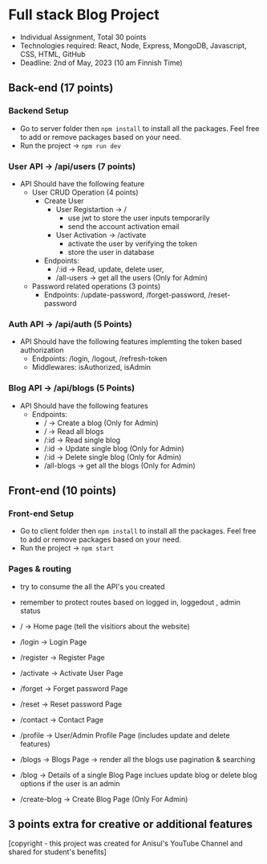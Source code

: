 # Full stack Blog Project

- Individual Assignment, Total 30 points
- Technologies required: React, Node, Express, MongoDB, Javascript, CSS, HTML, GitHub
- Deadline: 2nd of May, 2023 (10 am Finnish Time)

## Back-end (17 points)

### Backend Setup

- Go to server folder then `npm install` to install all the packages. Feel free to add or remove packages based on your need.
- Run the project -> `npm run dev`

### User API -> /api/users (7 points)

- API Should have the following feature
  - User CRUD Operation (4 points)
    - Create User
      - User Registartion -> /
        - use jwt to store the user inputs temporarily
        - send the account activation email
      - User Activation -> /activate
        - activate the user by verifying the token
        - store the user in database
    - Endpoints:
      - /:id -> Read, update, delete user,
      - /all-users -> get all the users (Only for Admin)
  - Password related operations (3 points)
    - Endpoints: /update-password, /forget-password, /reset-password

### Auth API -> /api/auth (5 Points)

- API Should have the following features implemting the token based authorization
  - Endpoints: /login, /logout, /refresh-token
  - Middlewares: isAuthorized, isAdmin

### Blog API -> /api/blogs (5 Points)

- API Should have the following features
  - Endpoints:
    - / -> Create a blog (Only for Admin)
    - / -> Read all blogs
    - /:id -> Read single blog
    - /:id -> Update single blog (Only for Admin)
    - /:id -> Delete single blog (Only for Admin)
    - /all-blogs -> get all the blogs (Only for Admin)

## Front-end (10 points)

### Front-end Setup

- Go to client folder then `npm install` to install all the packages. Feel free to add or remove packages based on your need.
- Run the project -> `npm start`

### Pages & routing

- try to consume the all the API's you created
- remember to protect routes based on logged in, loggedout , admin status

- / -> Home page (tell the visitiors about the website)
- /login -> Login Page
- /register -> Register Page
- /activate -> Activate User Page
- /forget -> Forget password Page
- /reset -> Reset password Page
- /contact -> Contact Page
- /profile -> User/Admin Profile Page (includes update and delete features)
- /blogs -> Blogs Page -> render all the blogs use pagination & searching
- /blog -> Details of a single Blog Page inclues update blog or delete blog options if the user is an admin
- /create-blog -> Create Blog Page (Only For Admin)

## 3 points extra for creative or additional features

[copyright - this project was created for Anisul's YouTube Channel and shared for student's benefits]
